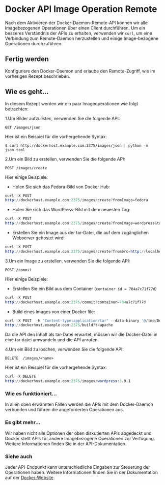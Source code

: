 # Docker API Image Operation Remote

Nach dem Aktivieren der Docker-Daemon-Remote-API können wir alle Imagebezogenen Operationen über einen Client durchführen. Um ein besseres Verständnis der APIs zu erhalten, verwenden wir `curl`, um eine Verbindung zum Remote-Daemon herzustellen und einige Image-bezogene Operationen durchzuführen.

## Fertig werden

Konfiguriere den Docker-Daemon und erlaube den Remote-Zugriff, wie im vorherigen Rezept beschrieben.

## Wie es geht…

In diesem Rezept werden wir ein paar Imageoperationen wie folgt betrachten:

1.Um Bilder aufzulisten, verwenden Sie die folgende API:

`GET /images/json`

Hier ist ein Beispiel für die vorhergehende Syntax:

`$ curl http://dockerhost.example.com:2375/images/json | python -m json.tool`

2.Um ein Bild zu erstellen, verwenden Sie die folgende API:

`POST /images/create`

Hier einige Beispiele:

* Holen Sie sich das Fedora-Bild von Docker Hub:

```s
curl -X POST
http://dockerhost.example.com:2375/images/create?fromImage=fedora
```

* Holen Sie sich das WordPress-Bild mit dem neuesten Tag:

```s
curl -X POST
http://dockerhost.example.com:2375/images/create?fromImage=wordpress&tag=latest
```

* Erstellen Sie ein Image aus der tar-Datei, die auf dem zugänglichen Webserver gehostet wird:

```s
curl -X POST
http://dockerhost.example.com:2375/images/create?fromSrc=http://localhost/image.tar
```

3.Um ein Image zu erstellen, verwenden Sie die folgende API:

`POST /commit`

Hier einige Beispiele:

* Erstellen Sie ein Bild aus dem Container (`container id = 704a7c71f77d`)

```s
curl -X POST
http://dockerhost.example.com:2375/commit?container=704a7c71f77d
```

* Build eines Images von einer Docker file:

```s
curl -X POST  -H "Content-type:application/tar" --data-binary '@/tmp/Dockerfile.tar.gz'  
http://dockerhost.example.com:2375/build?t=apache
```

Da die API den Inhalt als tar-Datei erwartet, müssen wir die Docker-Datei in eine tar datei umwandeln  und die API anrufen.

4.Um ein Bild zu löschen, verwenden Sie die folgende API:

`DELETE  /images/<name>`

Hier ist ein Beispiel für die vorhergehende Syntax:

```s
curl -X DELETE
http://dockerhost.example.com:2375/images/wordpress:3.9.1
```

### Wie es funktioniert…

In allen oben erwähnten Fällen werden die APIs mit dem Docker-Daemon verbunden und führen die angeforderten Operationen aus.

### Es gibt mehr…

Wir haben nicht alle Optionen der oben diskutierten APIs abgedeckt und Docker stellt APIs für andere Imagebezogene Operationen zur Verfügung. Weitere Informationen finden Sie in der API-Dokumentation.

### Siehe auch

Jeder API-Endpunkt kann unterschiedliche Eingaben zur Steuerung der Operationen haben. Weitere Informationen finden Sie in der Dokumentation auf der [Docker-Website](https://docs.docker.com/reference/api/docker_remote_api_v1.18/#22-images).